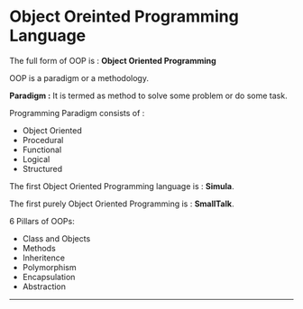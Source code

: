 # Object Oreinted Programming Language

The full form of OOP is : **Object Oriented Programming** <br>

OOP is a paradigm or a methodology.
<br>

**Paradigm :** It is termed as method to solve some problem or do some task.
<br>

Programming Paradigm consists of :<br>

 - Object Oriented
 - Procedural
 - Functional
 - Logical
 - Structured

The first Object Oriented Programming language is : **Simula**.

The first purely Object Oriented Programming is : **SmallTalk**.

6 Pillars of OOPs: 

- Class and Objects 
- Methods
- Inheritence
- Polymorphism
- Encapsulation
- Abstraction

<hr>